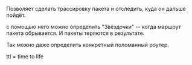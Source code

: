 Позволяет сделать трассировку пакета и отследить, куда он дальше пойдёт.

с помощью него можно определить "Звёздочки" -- когда маршрут пакета обрывается. И пакеты теряются в результате.

Так можно даже определить конкретный поломанный роутер.

ttl = time to life